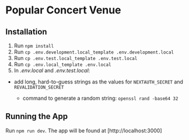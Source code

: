 # Popular Concert Venue

## Installation

1. Run `npm install`
1. Run `cp .env.development.local_template .env.development.local`
1. Run `cp .env.test.local_template .env.test.local`
1. Run `cp .env.local_template .env.local`
1. In _.env.local_ and _.env.test.local_:

- add long, hard-to-guess strings as the values for `NEXTAUTH_SECRET` and `REVALIDATION_SECRET`

  - command to generate a random string: `openssl rand -base64 32`

## Running the App

Run `npm run dev`. The app will be found at [http://localhost:3000]
